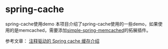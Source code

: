 # spring-cache
spring-cache使用demo
本项目介绍了spring-cache使用的一些demo，如果使用的是memcached，需要添加[simple-spring-memcached](https://github.com/ragnor/simple-spring-memcached)的拓展插件。

参考文章：
[注释驱动的 Spring cache 缓存介绍](https://www.ibm.com/developerworks/cn/opensource/os-cn-spring-cache/index.html)